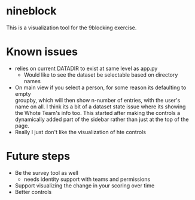 # nineblock

This is a visualization tool for the 9blocking exercise.

# Known issues
* relies on current DATADIR to exist at same level as app.py
  * Would like to see the dataset be selectable based on directory names
* On main view if you select a person, for some reason its defaulting to empty          
  groupby, which will then show n-number of entries, with the user's name on all.
  I think its a bit of a dataset state issue where its showing the Whote Team's
  info too. This started after making the controls a dynamically added part of
  the sidebar rather than just at the top of the page.
* Really I just don't like the visualization of hte controls

# Future steps
* Be the survey tool as well
  * needs identity support with teams and permissions
* Support visualizing the change in your scoring over time
* Better controls
